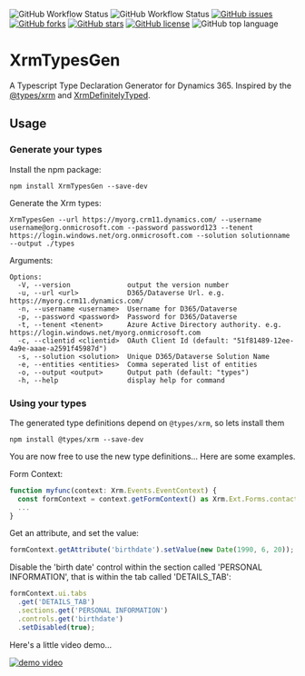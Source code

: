 ![GitHub Workflow Status](https://img.shields.io/github/workflow/status/oliverflint/xrmtypesgen/Build?logo=github&style=flat-square)
![GitHub Workflow Status](https://img.shields.io/github/workflow/status/oliverflint/xrmtypesgen/Tests?label=tests&logo=github&style=flat-square)
[![GitHub issues](https://img.shields.io/github/issues/OliverFlint/XrmTypesGen?logo=github&style=flat-square)](https://github.com/OliverFlint/XrmTypesGen/issues)
[![GitHub forks](https://img.shields.io/github/forks/OliverFlint/XrmTypesGen?logo=github&style=flat-square)](https://github.com/OliverFlint/XrmTypesGen/network)
[![GitHub stars](https://img.shields.io/github/stars/OliverFlint/XrmTypesGen?logo=github&style=flat-square)](https://github.com/OliverFlint/XrmTypesGen/stargazers)
[![GitHub license](https://img.shields.io/github/license/OliverFlint/XrmTypesGen?logo=github&style=flat-square)](https://github.com/OliverFlint/XrmTypesGen/blob/main/LICENSE)
![GitHub top language](https://img.shields.io/github/languages/top/oliverflint/xrmtypesgen?logo=github&style=flat-square)

# XrmTypesGen

A Typescript Type Declaration Generator for Dynamics 365. Inspired by the [@types/xrm](https://github.com/DefinitelyTyped/DefinitelyTyped/tree/master/types/xrm) and [XrmDefinitelyTyped](https://github.com/delegateas/XrmDefinitelyTyped).

## Usage

### Generate your types

Install the npm package:

```
npm install XrmTypesGen --save-dev
```

Generate the Xrm types:

```
XrmTypesGen --url https://myorg.crm11.dynamics.com/ --username username@org.onmicrosoft.com --password password123 --tenent https://login.windows.net/org.onmicrosoft.com --solution solutionname --output ./types
```

Arguments:

```
Options:
  -V, --version              output the version number
  -u, --url <url>            D365/Dataverse Url. e.g. https://myorg.crm11.dynamics.com/
  -n, --username <username>  Username for D365/Dataverse
  -p, --password <password>  Password for D365/Dataverse
  -t, --tenent <tenent>      Azure Active Directory authority. e.g. https://login.windows.net/myorg.onmicrosoft.com
  -c, --clientid <clientid>  OAuth Client Id (default: "51f81489-12ee-4a9e-aaae-a2591f45987d")
  -s, --solution <solution>  Unique D365/Dataverse Solution Name
  -e, --entities <entities>  Comma seperated list of entities
  -o, --output <output>      Output path (default: "types")
  -h, --help                 display help for command
```

### Using your types

The generated type definitions depend on `@types/xrm`, so lets install them

```
npm install @types/xrm --save-dev
```

You are now free to use the new type definitions... Here are some examples.

Form Context:

```typescript
function myfunc(context: Xrm.Events.EventContext) {
  const formContext = context.getFormContext() as Xrm.Ext.Forms.contact.main.Contact.Form;
  ...
}
```

Get an attribute, and set the value:

```typescript
formContext.getAttribute('birthdate').setValue(new Date(1990, 6, 20));
```

Disable the 'birth date' control within the section called 'PERSONAL INFORMATION', that is within the tab called 'DETAILS_TAB':

```typescript
formContext.ui.tabs
  .get('DETAILS_TAB')
  .sections.get('PERSONAL INFORMATION')
  .controls.get('birthdate')
  .setDisabled(true);
```

Here's a little video demo...

[![demo video](https://img.youtube.com/vi/zhLn1Ac21_4/0.jpg)](https://youtu.be/zhLn1Ac21_4)
